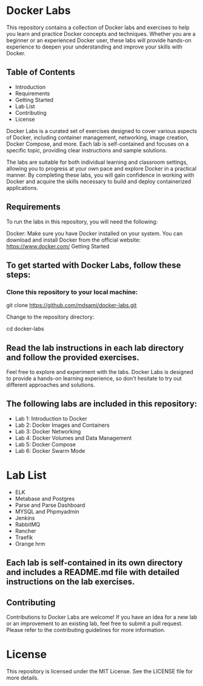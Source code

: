 # Docker Labs

This repository contains a collection of Docker labs and exercises to help you learn and practice Docker concepts and techniques. Whether you are a beginner or an experienced Docker user, these labs will provide hands-on experience to deepen your understanding and improve your skills with Docker.

## Table of Contents
-  Introduction
- Requirements 
-  Getting Started 
-  Lab List 
-  Contributing
-  License


Docker Labs is a curated set of exercises designed to cover various aspects of Docker, including container management, networking, image creation, Docker Compose, and more. Each lab is self-contained and focuses on a specific topic, providing clear instructions and sample solutions.

The labs are suitable for both individual learning and classroom settings, allowing you to progress at your own pace and explore Docker in a practical manner. By completing these labs, you will gain confidence in working with Docker and acquire the skills necessary to build and deploy containerized applications.

## Requirements

To run the labs in this repository, you will need the following:

Docker: Make sure you have Docker installed on your system. You can download and install Docker from the official website: https://www.docker.com/
Getting Started

## To get started with Docker Labs, follow these steps:

### Clone this repository to your local machine:

git clone https://github.com/mdsami/docker-labs.git


Change to the repository directory:

cd docker-labs


## Read the lab instructions in each lab directory and follow the provided exercises.

Feel free to explore and experiment with the labs. Docker Labs is designed to provide a hands-on learning experience, so don't hesitate to try out different approaches and solutions.



## The following labs are included in this repository:

-  Lab 1: Introduction to Docker
-  Lab 2: Docker Images and Containers
-  Lab 3: Docker Networking
-  Lab 4: Docker Volumes and Data Management
-  Lab 5: Docker Compose
-  Lab 6: Docker Swarm Mode

# Lab List

 -  ELK
 -  Metabase and Postgres
 -  Parse and Parse Dashboard
 -  MYSQL and Phpmyadmin
-   Jenkins
 -  RabbitMQ
 -  Rancher
 -  Traefik
 -  Orange hrm

## Each lab is self-contained in its own directory and includes a README.md file with detailed instructions on the lab exercises.

## Contributing

Contributions to Docker Labs are welcome! If you have an idea for a new lab or an improvement to an existing lab, feel free to submit a pull request. Please refer to the contributing guidelines for more information.

# License

This repository is licensed under the MIT License. See the LICENSE file for more details.